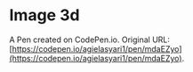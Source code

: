 # Image 3d

A Pen created on CodePen.io. Original URL: [https://codepen.io/agielasyari1/pen/mdaEZyo](https://codepen.io/agielasyari1/pen/mdaEZyo).

